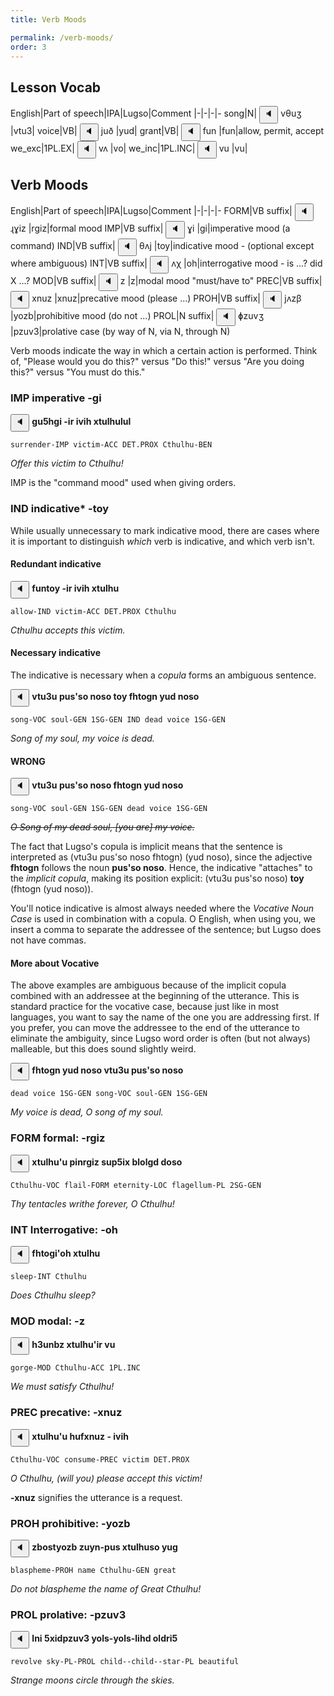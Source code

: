 ```yaml
---
title: Verb Moods

permalink: /verb-moods/
order: 3
---
```


## Lesson Vocab

English|Part of speech|IPA|Lugso|Comment
|-|-|-|-
song|N|<span class='spoken '> <button class='speak' type='button' data-ipa='vθuʒ'>🔈</button> <span class='ipa'>vθuʒ</span> </span>|vtu3|
voice|VB|<span class='spoken '> <button class='speak' type='button' data-ipa='juð'>🔈</button> <span class='ipa'>juð</span> </span>|yud|
grant|VB|<span class='spoken '> <button class='speak' type='button' data-ipa='fun'>🔈</button> <span class='ipa'>fun</span> </span>|fun|allow, permit, accept
we_exc|1PL.EX|<span class='spoken '> <button class='speak' type='button' data-ipa='vʌ'>🔈</button> <span class='ipa'>vʌ</span> </span>|vo|
we_inc|1PL.INC|<span class='spoken '> <button class='speak' type='button' data-ipa='vu'>🔈</button> <span class='ipa'>vu</span> </span>|vu|

## Verb Moods

English|Part of speech|IPA|Lugso|Comment
|-|-|-|-
FORM|VB suffix|<span class='spoken '> <button class='speak' type='button' data-ipa='ɻɣiz'>🔈</button> <span class='ipa'>ɻɣiz</span> </span>|rgiz|formal mood
IMP|VB suffix|<span class='spoken '> <button class='speak' type='button' data-ipa='ɣi'>🔈</button> <span class='ipa'>ɣi</span> </span>|gi|imperative mood (a command)
IND|VB suffix|<span class='spoken '> <button class='speak' type='button' data-ipa='θʌj'>🔈</button> <span class='ipa'>θʌj</span> </span>|toy|indicative mood - (optional except where ambiguous)
INT|VB suffix|<span class='spoken '> <button class='speak' type='button' data-ipa='ʌχ'>🔈</button> <span class='ipa'>ʌχ</span> </span>|oh|interrogative mood  - is ...? did X ...?
MOD|VB suffix|<span class='spoken '> <button class='speak' type='button' data-ipa='z'>🔈</button> <span class='ipa'>z</span> </span>|z|modal mood "must/have to"
PREC|VB suffix|<span class='spoken '> <button class='speak' type='button' data-ipa='xnuz'>🔈</button> <span class='ipa'>xnuz</span> </span>|xnuz|precative mood (please ...)
PROH|VB suffix|<span class='spoken '> <button class='speak' type='button' data-ipa='jʌzβ'>🔈</button> <span class='ipa'>jʌzβ</span> </span>|yozb|prohibitive mood (do not ...)
PROL|N suffix|<span class='spoken '> <button class='speak' type='button' data-ipa='ɸzuvʒ'>🔈</button> <span class='ipa'>ɸzuvʒ</span> </span>|pzuv3|prolative case (by way of N, via N, through N)

Verb moods indicate the way in which a certain action is performed. Think of, "Please would you do this?" versus "Do this!" versus "Are you doing this?" versus "You must do this."

### IMP imperative -gi

<span class='spoken btnOnly'> <button class='speak' type='button' data-ipa='ɣuʃχɣi -iɻ iviχ xθuɮχuɮuɮ'>🔈</button>  </span> <strong>gu5hgi -ir ivih xtulhulul</strong>

`surrender-IMP victim-ACC DET.PROX Cthulhu-BEN`

_Offer this victim to Cthulhu!_

IMP is the "command mood" used when giving orders.

### IND indicative* -toy

While usually unnecessary to mark indicative mood, there are cases where it is important to distinguish _which_ verb is indicative, and which verb isn't.

#### Redundant indicative

<span class='spoken btnOnly'> <button class='speak' type='button' data-ipa='funθəj -iɻ iviχ xθuɮχu'>🔈</button>  </span> <strong>funtoy -ir ivih xtulhu</strong>

`allow-IND victim-ACC DET.PROX Cthulhu`

_Cthulhu accepts this victim._

#### Necessary indicative

The indicative is necessary when a _copula_ forms an ambiguous sentence.

<span class='spoken btnOnly'> <button class='speak' type='button' data-ipa='vθuʒu ɸusʔsə nʌsə θʌj fχθʌɣn juð nʌsə'>🔈</button>  </span> <strong>vtu3u pus'so noso toy fhtogn yud noso</strong>

`song-VOC soul-GEN 1SG-GEN IND dead voice 1SG-GEN`

_Song of my soul, my voice is dead._

#### WRONG

<span class='spoken btnOnly'> <button class='speak' type='button' data-ipa='vθuʒu ɸusʔsə nʌsə fχθʌɣn juð nʌsə'>🔈</button>  </span> <strong>vtu3u pus'so noso fhtogn yud noso</strong>

`song-VOC soul-GEN 1SG-GEN dead voice 1SG-GEN`

~~_O Song of my dead soul, [you are] my voice._~~

The fact that Lugso's copula is implicit means that the sentence is interpreted as (vtu3u pus'so noso fhtogn) (yud noso), since the adjective **fhtogn** follows the noun **pus'so noso**. Hence, the indicative "attaches" to the _implicit copula_, making its position explicit: (vtu3u pus'so noso) **toy** (fhtogn (yud noso)).

You'll notice indicative is almost always needed where the _Vocative Noun Case_ is used in combination with a copula. O English, when using you, we insert a comma to separate the addressee of the sentence; but Lugso does not have commas.

#### More about Vocative

The above examples are ambiguous because of the implicit copula combined with an addressee at the beginning of the utterance. This is standard practice for the vocative case, because just like in most languages, you want to say the name of the one you are addressing first. If you prefer, you can move the addressee to the end of the utterance to eliminate the ambiguity, since Lugso word order is often (but not always) malleable, but this does sound slightly weird.

<span class='spoken btnOnly'> <button class='speak' type='button' data-ipa='fχθʌɣn juð nʌsə vθuʒu ɸusʔsə nʌsə'>🔈</button>  </span> <strong>fhtogn yud noso vtu3u pus'so noso</strong>

`dead voice 1SG-GEN song-VOC soul-GEN 1SG-GEN`

_My voice is dead, O song of my soul._

### FORM formal: -rgiz

<span class='spoken btnOnly'> <button class='speak' type='button' data-ipa='xθuɮχuʔu ɸinɻɣiz suɸʃix βɮʌɮɣð ðʌsə'>🔈</button>  </span> <strong>xtulhu'u pinrgiz sup5ix blolgd doso</strong>

`Cthulhu-VOC flail-FORM eternity-LOC flagellum-PL 2SG-GEN`

_Thy tentacles writhe forever, O Cthulhu!_

### INT Interrogative: -oh

<span class='spoken btnOnly'> <button class='speak' type='button' data-ipa='fχθʌɣiʔəχ xθuɮχu'>🔈</button>  </span> <strong>fhtogi'oh xtulhu</strong>

`sleep-INT Cthulhu`

_Does Cthulhu sleep?_

### MOD modal: -z

<span class='spoken btnOnly'> <button class='speak' type='button' data-ipa='χʒunβz xθuɮχuʔiɻ vu'>🔈</button>  </span> <strong>h3unbz xtulhu'ir vu</strong>

`gorge-MOD Cthulhu-ACC 1PL.INC`

_We must satisfy Cthulhu!_

### PREC precative: -xnuz

<span class='spoken btnOnly'> <button class='speak' type='button' data-ipa='xθuɮχuʔu χufxnuz - iviχ'>🔈</button>  </span> <strong>xtulhu'u hufxnuz - ivih</strong>

`Cthulhu-VOC consume-PREC victim DET.PROX`

_O Cthulhu, (will you) please accept this victim!_

**-xnuz** signifies the utterance is a request.

### PROH prohibitive: -yozb

<span class='spoken btnOnly'> <button class='speak' type='button' data-ipa='zβʌsθjəzβ zujn-ɸus xθuɮχusə juɣ'>🔈</button>  </span> <strong>zbostyozb zuyn-pus xtulhuso yug</strong>

`blaspheme-PROH name Cthulhu-GEN great`

_Do not blaspheme the name of Great Cthulhu!_

### PROL prolative: -pzuv3

<span class='spoken btnOnly'> <button class='speak' type='button' data-ipa='ɮni ʃxiðɸzuvʒ jʌɮs-jəɮs-ɮiχð ʌɮðɻiʃ'>🔈</button>  </span> <strong>lni 5xidpzuv3 yols-yols-lihd oldri5</strong>

`revolve sky-PL-PROL child--child--star-PL beautiful`

_Strange moons circle through the skies._
